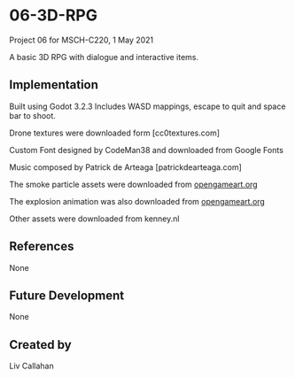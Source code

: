 # 06-3D-RPG
Project 06 for MSCH-C220, 1 May 2021

A basic 3D RPG with dialogue and interactive items.

## Implementation
Built using Godot 3.2.3
Includes WASD mappings, escape to quit and space bar to shoot.

Drone textures were downloaded form [cc0textures.com]

Custom Font designed by CodeMan38 and downloaded from Google Fonts

Music composed by Patrick de Arteaga [patrickdearteaga.com]

The smoke particle assets were downloaded from [opengameart.org](https://opengameart.org/sites/default/files/Smoke30Frames_0.png)

The explosion animation was also downloaded from [opengameart.org](https://opengameart.org/content/explosion-sheet)

Other assets were downloaded from kenney.nl

## References
None

## Future Development
None

## Created by
Liv Callahan
